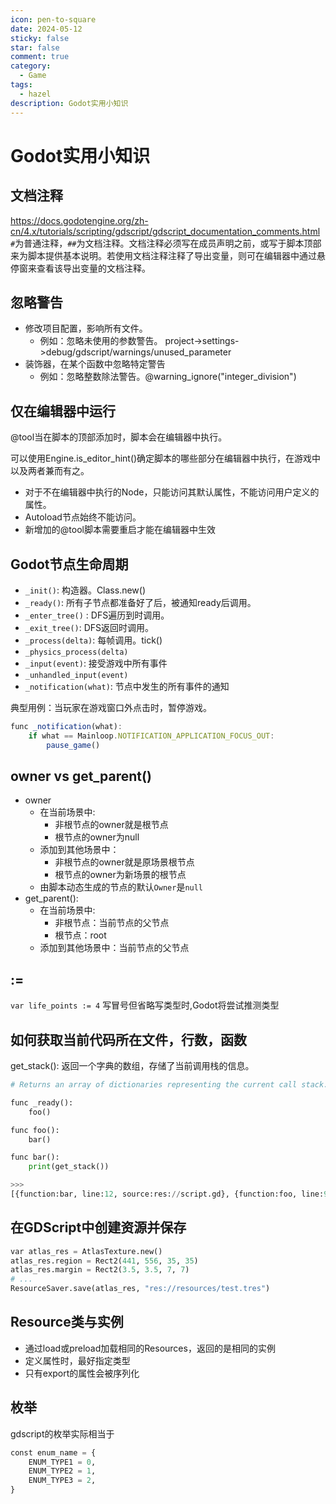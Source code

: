 ```yaml
---
icon: pen-to-square
date: 2024-05-12
sticky: false
star: false
comment: true
category:
  - Game
tags:
  - hazel
description: Godot实用小知识
---
```

# Godot实用小知识
## 文档注释
https://docs.godotengine.org/zh-cn/4.x/tutorials/scripting/gdscript/gdscript_documentation_comments.html
`#`为普通注释，`##`为文档注释。文档注释必须写在成员声明之前，或写于脚本顶部来为脚本提供基本说明。若使用文档注释注释了导出变量，则可在编辑器中通过悬停窗来查看该导出变量的文档注释。

## 忽略警告
- 修改项目配置，影响所有文件。
	- 例如：忽略未使用的参数警告。 project->settings->debug/gdscript/warnings/unused_parameter
- 装饰器，在某个函数中忽略特定警告
	- 例如：忽略整数除法警告。@warning_ignore("integer_division")

## 仅在编辑器中运行
@tool当在脚本的顶部添加时，脚本会在编辑器中执行。

可以使用Engine.is_editor_hint()确定脚本的哪些部分在编辑器中执行，在游戏中以及两者兼而有之。

- 对于不在编辑器中执行的Node，只能访问其默认属性，不能访问用户定义的属性。
- Autoload节点始终不能访问。
- 新增加的@tool脚本需要重启才能在编辑器中生效

## Godot节点生命周期
- `_init()`: 构造器。Class.new()
- `_ready()`: 所有子节点都准备好了后，被通知ready后调用。 
- `_enter_tree()` :  DFS遍历到时调用。
- `_exit_tree()`: DFS返回时调用。
- `_process(delta)`: 每帧调用。tick()
- `_physics_process(delta)`
- `_input(event)`: 接受游戏中所有事件
- `_unhandled_input(event)`
- `_notification(what)`: 节点中发生的所有事件的通知

典型用例：当玩家在游戏窗口外点击时，暂停游戏。
```js
func _notification(what):
	if what == Mainloop.NOTIFICATION_APPLICATION_FOCUS_OUT:
		pause_game()
```

## owner vs get_parent()
- owner
	- 在当前场景中:
		- 非根节点的owner就是根节点
		- 根节点的owner为null
	- 添加到其他场景中：
		- 非根节点的owner就是原场景根节点
		- 根节点的owner为新场景的根节点
	- 由脚本动态生成的节点的默认`Owner`是`null`
- get_parent():
	- 在当前场景中:
		- 非根节点：当前节点的父节点
		- 根节点：root
	- 添加到其他场景中：当前节点的父节点

## :=
`var life_points := 4`
写冒号但省略写类型时,Godot将尝试推测类型

## 如何获取当前代码所在文件，行数，函数
get_stack(): 返回一个字典的数组，存储了当前调用栈的信息。
```python
# Returns an array of dictionaries representing the current call stack. See also print_stack().

func _ready():
    foo()

func foo():
    bar()

func bar():
    print(get_stack())

>>>
[{function:bar, line:12, source:res://script.gd}, {function:foo, line:9, source:res://script.gd}, {function:_ready, line:6, source:res://script.gd}]
```

## 在GDScript中创建资源并保存
```python
var atlas_res = AtlasTexture.new()
atlas_res.region = Rect2(441, 556, 35, 35)
atlas_res.margin = Rect2(3.5, 3.5, 7, 7)
# ...
ResourceSaver.save(atlas_res, "res://resources/test.tres")
```

## Resource类与实例
- 通过load或preload加载相同的Resources，返回的是相同的实例
- 定义属性时，最好指定类型
- 只有export的属性会被序列化

## 枚举
gdscript的枚举实际相当于
```python
const enum_name = {
	ENUM_TYPE1 = 0,
	ENUM_TYPE2 = 1,
	ENUM_TYPE3 = 2,
}
```

